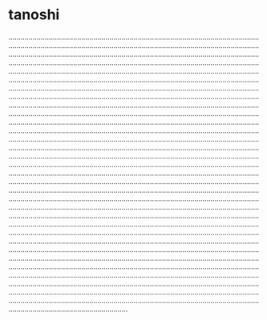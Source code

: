 # tanoshi
...........................................................................................................................................................................................................................................................................................................................................................................................................................................................................................................................................................................................................................................................................................................................................................................................................................................................................................................................................................................................................................................................................................................................................................................................................................................................................................................................................................................................................................................................................................................................................................................................................................................................................................................................................................................................................................................................................................................................................................................................................................................................................................................................................................................................................................................................................................................................................................................................................................................................................................................................................................................................................................................................................................................................................................................................................................................................................................................................................................................................................................................................................................................................................................................................................................................................................................................................................................................................................................................................................................................................................................................................................................................................................................................................................................................................................................................................................................................................................................................................................................................................................................................................................................................................